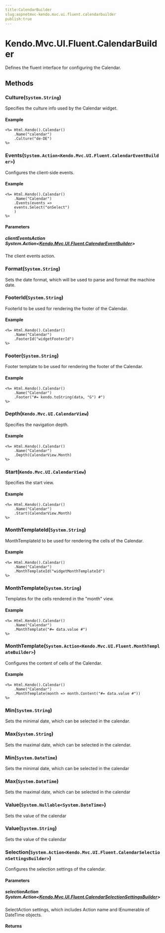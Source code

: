 ```yaml
---
title:CalendarBuilder
slug:aspnetmvc-kendo.mvc.ui.fluent.calendarbuilder
publish:true
---
```


# Kendo.Mvc.UI.Fluent.CalendarBuilder
Defines the fluent interface for configuring the Calendar.



## Methods

### Culture(`System.String`)
Specifies the culture info used by the Calendar widget.


#### Example

    <%= Html.Kendo().Calendar()
        .Name("calendar")
        .Culture("de-DE")
    %>
        




### Events(`System.Action<Kendo.Mvc.UI.Fluent.CalendarEventBuilder>`)
Configures the client-side events.


#### Example

    <%= Html.Kendo().Calendar()
        .Name("Calendar")
        .Events(events =>
        events.Select("onSelect")
        )
    %>
        


#### Parameters

##### clientEventsAction System.Action<[Kendo.Mvc.UI.Fluent.CalendarEventBuilder](/api/wrappers/aspnet-mvc/Kendo.Mvc.UI.Fluent/CalendarEventBuilder)>
The client events action.




### Format(`System.String`)
Sets the date format, which will be used to parse and format the machine date.





### FooterId(`System.String`)
FooterId to be used for rendering the footer of the Calendar.


#### Example

    <%= Html.Kendo().Calendar()
        .Name("Calendar")
        .FooterId("widgetFooterId")
    %>
        




### Footer(`System.String`)
Footer template to be used for rendering the footer of the Calendar.


#### Example

    <%= Html.Kendo().Calendar()
        .Name("Calendar")
        .Footer("#= kendo.toString(data, "G") #")
    %>
        




### Depth(`Kendo.Mvc.UI.CalendarView`)
Specifies the navigation depth.


#### Example

    <%= Html.Kendo().Calendar()
        .Name("Calendar")
        .Depth(CalendarView.Month)
    %>
        




### Start(`Kendo.Mvc.UI.CalendarView`)
Specifies the start view.


#### Example

    <%= Html.Kendo().Calendar()
        .Name("Calendar")
        .Start(CalendarView.Month)
    %>
        




### MonthTemplateId(`System.String`)
MonthTemplateId to be used for rendering the cells of the Calendar.


#### Example

    <%= Html.Kendo().Calendar()
        .Name("Calendar")
        .MonthTemplateId("widgetMonthTemplateId")
    %>
        




### MonthTemplate(`System.String`)
Templates for the cells rendered in the "month" view.


#### Example

    <%= Html.Kendo().Calendar()
        .Name("Calendar")
        .MonthTemplate("#= data.value #")
    %>
        




### MonthTemplate(`System.Action<Kendo.Mvc.UI.Fluent.MonthTemplateBuilder>`)
Configures the content of cells of the Calendar.


#### Example

    <%= Html.Kendo().Calendar()
        .Name("Calendar")
        .MonthTemplate(month => month.Content("#= data.value #"))
    %>
        




### Min(`System.String`)
Sets the minimal date, which can be selected in the calendar.





### Max(`System.String`)
Sets the maximal date, which can be selected in the calendar.





### Min(`System.DateTime`)
Sets the minimal date, which can be selected in the calendar





### Max(`System.DateTime`)
Sets the maximal date, which can be selected in the calendar





### Value(`System.Nullable<System.DateTime>`)
Sets the value of the calendar





### Value(`System.String`)
Sets the value of the calendar





### Selection(`System.Action<Kendo.Mvc.UI.Fluent.CalendarSelectionSettingsBuilder>`)
Configures the selection settings of the calendar.



#### Parameters

##### selectionAction System.Action<[Kendo.Mvc.UI.Fluent.CalendarSelectionSettingsBuilder](/api/wrappers/aspnet-mvc/Kendo.Mvc.UI.Fluent/CalendarSelectionSettingsBuilder)>
SelectAction settings, which includes Action name and IEnumerable of DateTime objects.



#### Returns




